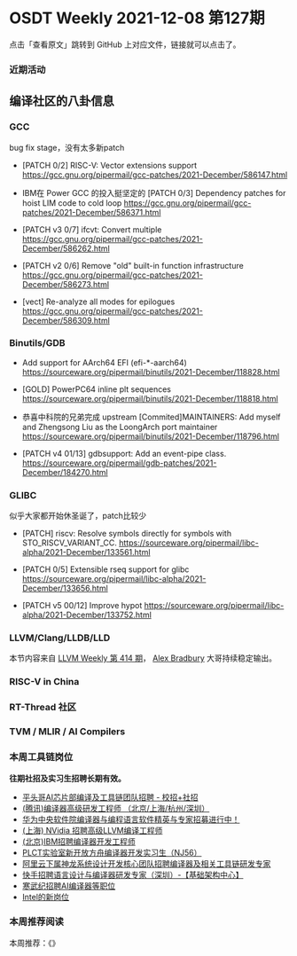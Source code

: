 # OSDT Weekly 2021-12-08 第127期

点击「查看原文」跳转到 GitHub 上对应文件，链接就可以点击了。

### 近期活动

## 编译社区的八卦信息

### GCC

bug fix stage，没有太多新patch

- [PATCH 0/2] RISC-V: Vector extensions support
  https://gcc.gnu.org/pipermail/gcc-patches/2021-December/586147.html

- IBM在 Power GCC 的投入挺坚定的
  [PATCH 0/3] Dependency patches for hoist LIM code to cold loop
  https://gcc.gnu.org/pipermail/gcc-patches/2021-December/586371.html

- [PATCH v3 0/7] ifcvt: Convert multiple
  https://gcc.gnu.org/pipermail/gcc-patches/2021-December/586262.html

- [PATCH v2 0/6] Remove "old" built-in function infrastructure
  https://gcc.gnu.org/pipermail/gcc-patches/2021-December/586273.html

- [vect] Re-analyze all modes for epilogues
  https://gcc.gnu.org/pipermail/gcc-patches/2021-December/586309.html

### Binutils/GDB

- Add support for AArch64 EFI (efi-*-aarch64)
  https://sourceware.org/pipermail/binutils/2021-December/118828.html

- [GOLD] PowerPC64 inline plt sequences
  https://sourceware.org/pipermail/binutils/2021-December/118818.html

- 恭喜中科院的兄弟完成 upstream
  [Commited]MAINTAINERS: Add myself and Zhengsong Liu as the LoongArch port maintainer
  https://sourceware.org/pipermail/binutils/2021-December/118796.html

- [PATCH v4 01/13] gdbsupport: Add an event-pipe class.
  https://sourceware.org/pipermail/gdb-patches/2021-December/184270.html

### GLIBC

似乎大家都开始休圣诞了，patch比较少

- [PATCH] riscv: Resolve symbols directly for symbols with STO_RISCV_VARIANT_CC.
  https://sourceware.org/pipermail/libc-alpha/2021-December/133561.html

- [PATCH 0/5] Extensible rseq support for glibc
  https://sourceware.org/pipermail/libc-alpha/2021-December/133656.html

- [PATCH v5 00/12] Improve hypot
  https://sourceware.org/pipermail/libc-alpha/2021-December/133752.html

### LLVM/Clang/LLDB/LLD

本节内容来自 [LLVM Weekly 第 414 期](http://llvmweekly.org/issue/414)，
[Alex Bradbury](https://www.linkedin.com/in/alex-bradbury/) 大哥持续稳定输出。

### RISC-V in China

### RT-Thread 社区


### TVM / MLIR / AI Compilers

### 本周工具链岗位

**往期社招及实习生招聘长期有效。**

- [平头哥AI芯片部编译及工具链团队招聘 - 校招+社招](https://mp.weixin.qq.com/s/kARbXtJotRPCNMrV-yOanA)
- [(腾讯)编译器高级研发工程师 （北京/上海/杭州/深圳）](https://mp.weixin.qq.com/s/DF-2qmHmpKZtJ1djHXM1Ug)
- [华为中央软件院编译器与编程语言软件精英与专家招募进行中！](https://mp.weixin.qq.com/s/VshbvWegM3eCdgK9d6v46A)
- [(上海) NVidia 招聘高级LLVM编译工程师](https://mp.weixin.qq.com/s/y6UmneY-UvzyhEvyCaoyEg)
- [(北京)IBM招聘编译器开发工程师](https://mp.weixin.qq.com/s/B_d1gjyrgncevOGWnV_Jfw)
- [PLCT实验室新开放方舟编译器开发实习生（NJ56）](https://mp.weixin.qq.com/s/lPp5RvjYhpDIGsp-luLzKQ)
- [阿里云下属神龙系统设计开发核心团队招聘编译器及相关工具链研发专家](https://mp.weixin.qq.com/s/h3ELBXBHfNjZCyCRixqnOQ)
- [快手招聘语言设计与编译器研发专家（深圳）-【基础架构中心】](https://mp.weixin.qq.com/s/QTWnlaBFtWQ3YThHJSIhbA)
- [寒武纪招聘AI编译器等职位](https://mp.weixin.qq.com/s/LWpDXEA2rJ1wx9mr8XoWxw)
- [Intel的新岗位](https://mp.weixin.qq.com/s/xs-deMCI4ob7WX0vIRZMZw)

### 本周推荐阅读

本周推荐：《》
